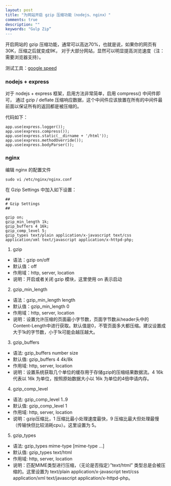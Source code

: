 ```yaml
---
layout: post
title: "为网站开启 gzip 压缩功能（nodejs、nginx）"
comments: true
description: ""
keywords: "Gulp Zip”
---
```


开启网站的 gzip 压缩功能，通常可以高达70%，也就是说，如果你的网页有30K，压缩之后就变成9K， 对于大部分网站，显然可以明显提高浏览速度（注：需要浏览器支持）。

测试工具：[google speed](http://developers.google.com/speed/pagespeed/insights/)

### nodejs + express

对于 nodejs + express 框架，启用方法非常简单，启用 compress() 中间件即可， 通过 gzip / deflate 压缩响应数据，这个中间件应该放置在所有的中间件最前面以保证所有的返回都是被压缩的。

代码如下：

```
app.use(express.logger());
app.use(express.compress());
app.use(express.static(__dirname + '/html'));
app.use(express.methodOverride());
app.use(express.bodyParser());
```

### nginx

编辑 nginx 的配置文件

```
sudo vi /etc/nginx/nginx.conf
```

在 Gzip Settings 中加入如下设置：

```
##
# Gzip Settings
##

gzip on;
gzip_min_length 1k;
gzip_buffers 4 16k;
gzip_comp_level 5;
gzip_types text/plain application/x-javascript text/css application/xml text/javascript application/x-httpd-php;
```

1) gzip

- 语法：gzip on/off
- 默认值：off
- 作用域：http, server, location
- 说明：开启或者关闭 gzip 模块，这里使用 on 表示启动


2) gzip_min_length

- 语法：gzip_min_length length
- 默认值：gzip_min_length 0
- 作用域：http, server, location
- 说明：设置允许压缩的页面最小字节数，页面字节数从header头中的Content-Length中进行获取。默认值是0，不管页面多大都压缩。建议设置成大于1k的字节数，小于1k可能会越压越大。

3) gzip_buffers

- 语法: gzip_buffers number size
- 默认值: gzip_buffers 4 4k/8k
- 作用域: http, server, location
- 说明：设置系统获取几个单位的缓存用于存储gzip的压缩结果数据流。4 16k 代表以 16k 为单位，按照原始数据大小以 16k 为单位的4倍申请内存。

4) gzip_comp_level

- 语法: gzip_comp_level 1..9
- 默认值: gzip_comp_level 1
- 作用域: http, server, location
- 说明：gzip压缩比，1 压缩比最小处理速度最快，9 压缩比最大但处理最慢（传输快但比较消耗cpu）。这里设置为 5。


5) gzip_types

- 语法: gzip_types mime-type [mime-type …]
- 默认值: gzip_types text/html
- 作用域: http, server, location
- 说明：匹配MIME类型进行压缩，（无论是否指定）”text/html” 类型总是会被压缩的。这里设置为 text/plain application/x-javascript text/css application/xml text/javascript application/x-httpd-php。